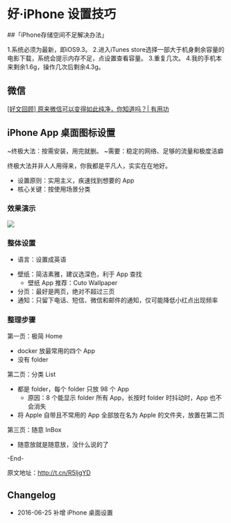 # 好·iPhone 设置技巧

##「iPhone存储空间不足解决办法」

1.系统必须为最新，即iOS9.3。
2.进入iTunes store选择一部大于机身剩余容量的电影下载，系统会提示内存不足，点设置查看容量。
3.重复几次。
4.我的手机本来剩余1.6g，操作几次后剩余4.3g。


## 微信

[[好文回顾] 原来微信可以变得如此纯净，你知道吗？| 有用功](http://mp.weixin.qq.com/s?__biz=MjM5MjAyNDUyMA==&mid=2650490831&idx=2&sn=0d12425c93665efc9c99d5c49ce1b087&scene=0#rd)



##  iPhone App 桌面图标设置

~终极大法：按需安装，用完就删。
~需要：稳定的网络、足够的流量和极度洁癖

终极大法并非人人用得来，你我都是平凡人，实实在在地好。

- 设置原则：实用主义，疾速找到想要的 App
- 核心关键：按使用场景分类

### 效果演示

![](http://openmindclub.qiniudn.com/omt/iPhoneScr03.jpg)


### 整体设置

- 语言：设置成英语
* 壁纸：简洁素雅，建议选深色，利于 App 查找
	- 壁纸 App 推荐：Cuto Wallpaper
* 分页：最好是两页，绝对不超过三页
* 通知：只留下电话、短信、微信和邮件的通知，仅可能降低小红点出现频率


### 整理步骤

第一页：极简 Home

- docker 放最常用的四个 App
- 没有 folder

第二页：分类 List

- 都是 folder，每个 folder 只放 98 个 App
	+ 原因：8 个能显示 folder 所有 App，长按时 folder 时抖动时，App 也不会消失
- 将 Apple 自带且不常用的 App 全部放在名为 Apple 的文件夹，放置在第二页

第三页：随意 InBox

- 随意放就是随意放，没什么说的了

-End-

原文地址：http://t.cn/R5ljgYD


## Changelog

- 2016-06-25 补增 iPhone 桌面设置


